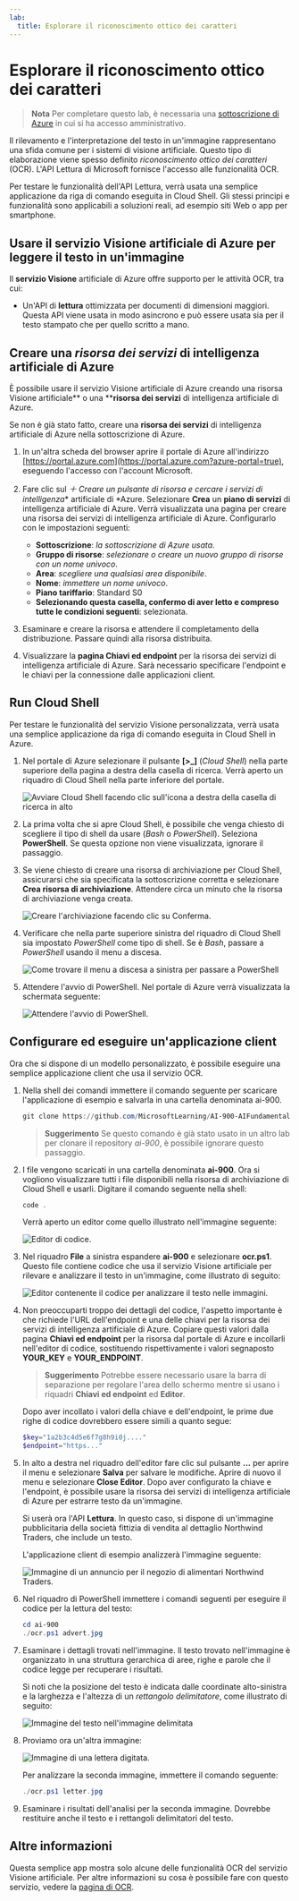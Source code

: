```yaml
---
lab:
  title: Esplorare il riconoscimento ottico dei caratteri
---
```


# Esplorare il riconoscimento ottico dei caratteri

> **Nota** Per completare questo lab, è necessaria una [sottoscrizione di Azure](https://azure.microsoft.com/free?azure-portal=true) in cui si ha accesso amministrativo.

Il rilevamento e l'interpretazione del testo in un'immagine rappresentano una sfida comune per i sistemi di visione artificiale. Questo tipo di elaborazione viene spesso definito *riconoscimento ottico dei caratteri* (OCR). L'API Lettura di Microsoft fornisce l'accesso alle funzionalità OCR. 

Per testare le funzionalità dell'API Lettura, verrà usata una semplice applicazione da riga di comando eseguita in Cloud Shell. Gli stessi principi e funzionalità sono applicabili a soluzioni reali, ad esempio siti Web o app per smartphone.

## Usare il servizio Visione artificiale di Azure per leggere il testo in un'immagine

Il **servizio Visione** artificiale di Azure offre supporto per le attività OCR, tra cui:

- Un'API di **lettura** ottimizzata per documenti di dimensioni maggiori. Questa API viene usata in modo asincrono e può essere usata sia per il testo stampato che per quello scritto a mano.

## Creare una *risorsa dei servizi* di intelligenza artificiale di Azure

È possibile usare il servizio Visione artificiale di Azure creando una risorsa Visione artificiale** o una ****risorsa dei servizi** di intelligenza artificiale di Azure.

Se non è già stato fatto, creare una **risorsa dei servizi** di intelligenza artificiale di Azure nella sottoscrizione di Azure.

1. In un'altra scheda del browser aprire il portale di Azure all'indirizzo [https://portal.azure.com](https://portal.azure.com?azure-portal=true), eseguendo l'accesso con l'account Microsoft.

1. Fare clic sul **&#65291; Creare un pulsante di risorsa e cercare i servizi* di intelligenza** artificiale di *Azure. Selezionare **Crea** un **piano di servizi** di intelligenza artificiale di Azure. Verrà visualizzata una pagina per creare una risorsa dei servizi di intelligenza artificiale di Azure. Configurarlo con le impostazioni seguenti:
    - **Sottoscrizione**: *la sottoscrizione di Azure usata*.
    - **Gruppo di risorse**: *selezionare o creare un nuovo gruppo di risorse con un nome univoco*.
    - **Area**: *scegliere una qualsiasi area disponibile*.
    - **Nome**: *immettere un nome univoco*.
    - **Piano tariffario**: Standard S0
    - **Selezionando questa casella, confermo di aver letto e compreso tutte le condizioni seguenti**: selezionata.

1. Esaminare e creare la risorsa e attendere il completamento della distribuzione. Passare quindi alla risorsa distribuita.

1. Visualizzare la **pagina Chiavi ed endpoint** per la risorsa dei servizi di intelligenza artificiale di Azure. Sarà necessario specificare l'endpoint e le chiavi per la connessione dalle applicazioni client.

## Run Cloud Shell

Per testare le funzionalità del servizio Visione personalizzata, verrà usata una semplice applicazione da riga di comando eseguita in Cloud Shell in Azure.

1. Nel portale di Azure selezionare il pulsante **[>_]** (*Cloud Shell*) nella parte superiore della pagina a destra della casella di ricerca. Verrà aperto un riquadro di Cloud Shell nella parte inferiore del portale. 

    ![Avviare Cloud Shell facendo clic sull'icona a destra della casella di ricerca in alto](media/read-text-computer-vision/powershell-portal-guide-1.png)

1. La prima volta che si apre Cloud Shell, è possibile che venga chiesto di scegliere il tipo di shell da usare (*Bash* o *PowerShell*). Seleziona **PowerShell**. Se questa opzione non viene visualizzata, ignorare il passaggio.  

1. Se viene chiesto di creare una risorsa di archiviazione per Cloud Shell, assicurarsi che sia specificata la sottoscrizione corretta e selezionare **Crea risorsa di archiviazione**. Attendere circa un minuto che la risorsa di archiviazione venga creata.

    ![Creare l'archiviazione facendo clic su Conferma.](media/read-text-computer-vision/powershell-portal-guide-2.png)

1. Verificare che nella parte superiore sinistra del riquadro di Cloud Shell sia impostato *PowerShell* come tipo di shell. Se è *Bash*, passare a *PowerShell* usando il menu a discesa.

    ![Come trovare il menu a discesa a sinistra per passare a PowerShell](media/read-text-computer-vision/powershell-portal-guide-3.png) 

1. Attendere l'avvio di PowerShell. Nel portale di Azure verrà visualizzata la schermata seguente:  

    ![Attendere l'avvio di PowerShell.](media/read-text-computer-vision/powershell-prompt.png) 

## Configurare ed eseguire un'applicazione client

Ora che si dispone di un modello personalizzato, è possibile eseguire una semplice applicazione client che usa il servizio OCR.

1. Nella shell dei comandi immettere il comando seguente per scaricare l'applicazione di esempio e salvarla in una cartella denominata ai-900.

    ```PowerShell
    git clone https://github.com/MicrosoftLearning/AI-900-AIFundamentals ai-900
    ```

    >**Suggerimento** Se questo comando è già stato usato in un altro lab per clonare il repository *ai-900*, è possibile ignorare questo passaggio.

1. I file vengono scaricati in una cartella denominata **ai-900**. Ora si vogliono visualizzare tutti i file disponibili nella risorsa di archiviazione di Cloud Shell e usarli. Digitare il comando seguente nella shell:

    ```PowerShell
    code .
    ```

    Verrà aperto un editor come quello illustrato nell'immagine seguente: 

    ![Editor di codice.](media/read-text-computer-vision/powershell-portal-guide-4.png)

1. Nel riquadro **File** a sinistra espandere **ai-900** e selezionare **ocr.ps1**. Questo file contiene codice che usa il servizio Visione artificiale per rilevare e analizzare il testo in un'immagine, come illustrato di seguito:

    ![Editor contenente il codice per analizzare il testo nelle immagini.](media/read-text-computer-vision/ocr-code.png)

1. Non preoccuparti troppo dei dettagli del codice, l'aspetto importante è che richiede l'URL dell'endpoint e una delle chiavi per la risorsa dei servizi di intelligenza artificiale di Azure. Copiare questi valori dalla pagina **Chiavi ed endpoint** per la risorsa dal portale di Azure e incollarli nell'editor di codice, sostituendo rispettivamente i valori segnaposto **YOUR_KEY** e **YOUR_ENDPOINT**.

    > **Suggerimento** Potrebbe essere necessario usare la barra di separazione per regolare l'area dello schermo mentre si usano i riquadri **Chiavi ed endpoint** ed **Editor**.

    Dopo aver incollato i valori della chiave e dell'endpoint, le prime due righe di codice dovrebbero essere simili a quanto segue:

    ```PowerShell
    $key="1a2b3c4d5e6f7g8h9i0j...."    
    $endpoint="https..."
    ```

1. In alto a destra nel riquadro dell'editor fare clic sul pulsante **...** per aprire il menu e selezionare **Salva** per salvare le modifiche. Aprire di nuovo il menu e selezionare **Close Editor**. Dopo aver configurato la chiave e l'endpoint, è possibile usare la risorsa dei servizi di intelligenza artificiale di Azure per estrarre testo da un'immagine.

    Si userà ora l'API **Lettura**. In questo caso, si dispone di un'immagine pubblicitaria della società fittizia di vendita al dettaglio Northwind Traders, che include un testo.

    L'applicazione client di esempio analizzerà l'immagine seguente:

    ![Immagine di un annuncio per il negozio di alimentari Northwind Traders.](media/read-text-computer-vision/advert.jpg)

1. Nel riquadro di PowerShell immettere i comandi seguenti per eseguire il codice per la lettura del testo:

    ```PowerShell
    cd ai-900
    ./ocr.ps1 advert.jpg
    ```

1. Esaminare i dettagli trovati nell'immagine. Il testo trovato nell'immagine è organizzato in una struttura gerarchica di aree, righe e parole che il codice legge per recuperare i risultati.

    Si noti che la posizione del testo è indicata dalle coordinate alto-sinistra e la larghezza e l'altezza di un *rettangolo delimitatore*, come illustrato di seguito:

    ![Immagine del testo nell'immagine delimitata](media/read-text-computer-vision/lab-05-bounding-boxes.png)

1. Proviamo ora un'altra immagine:

    ![Immagine di una lettera digitata.](media/read-text-computer-vision/letter.jpg)

    Per analizzare la seconda immagine, immettere il comando seguente:

    ```PowerShell
    ./ocr.ps1 letter.jpg
    ```

1. Esaminare i risultati dell'analisi per la seconda immagine. Dovrebbe restituire anche il testo e i rettangoli delimitatori del testo.

## Altre informazioni

Questa semplice app mostra solo alcune delle funzionalità OCR del servizio Visione artificiale. Per altre informazioni su cosa è possibile fare con questo servizio, vedere la [pagina di OCR](https://docs.microsoft.com/azure/cognitive-services/computer-vision/overview-ocr).
